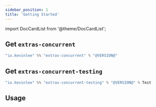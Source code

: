 ```yaml
---
sidebar_position: 1
title: 'Getting Started'
---
```

import DocCardList from '@theme/DocCardList';

## Get `extras-concurrent`
```scala
"io.kevinlee" %% "extras-concurrent" % "@VERSION@"
```

## Get `extras-concurrent-testing`
```scala
"io.kevinlee" %% "extras-concurrent-testing" % "@VERSION@" % Test
```

## Usage

<DocCardList />
